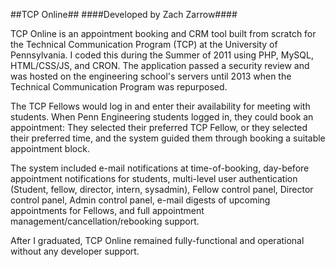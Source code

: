 ##TCP Online##
####Developed by Zach Zarrow####

TCP Online is an appointment booking and CRM tool built from scratch for the Technical Communication Program (TCP) at the University of Pennsylvania.  I coded this during the Summer of 2011 using PHP, MySQL, HTML/CSS/JS, and CRON. The application passed a security review and was hosted on the engineering school's servers until 2013 when the Technical Communication Program was repurposed.

The TCP Fellows would log in and enter their availability for meeting with students.  When Penn Engineering students logged in, they could book an appointment: They selected their preferred TCP Fellow, or they selected their preferred time, and the system guided them through booking a suitable appointment block.

The system included e-mail notifications at time-of-booking, day-before appointment notifications for students, multi-level user authentication (Student, fellow, director, intern, sysadmin), Fellow control panel, Director control panel, Admin control panel, e-mail digests of upcoming appointments for Fellows, and full appointment management/cancellation/rebooking support.

After I graduated, TCP Online remained fully-functional and operational without any developer support.
